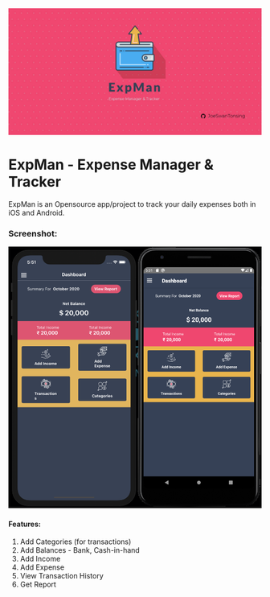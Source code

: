 <img src="assets/GitHubHeader.jpg">

# ExpMan - Expense Manager & Tracker

ExpMan is an Opensource app/project to track your daily expenses both in iOS and Android.

### Screenshot:

<img src="assets/Screenshot.png">


#### Features:
1. Add Categories (for transactions)
2. Add Balances - Bank, Cash-in-hand
3. Add Income
4. Add Expense
5. View Transaction History
6. Get Report

